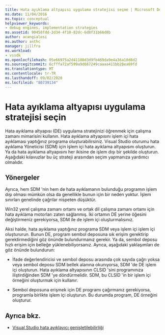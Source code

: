```yaml
---
title: Hata ayıklama altyapısı uygulama stratejisi seçme | Microsoft Docs
ms.date: 11/04/2016
ms.topic: conceptual
helpviewer_keywords:
- debug engines, implementation strategies
ms.assetid: 90458fdd-2d34-4f10-82dc-6d8f31b66d8b
author: acangialosi
ms.author: anthc
manager: jillfra
ms.workload:
- vssdk
ms.openlocfilehash: 05e66975a2d41108d3d9fb469da9e4a36a10d8d2
ms.sourcegitcommit: 6cfffa72af599a9d667249caaaa411bb28ea69fd
ms.translationtype: MT
ms.contentlocale: tr-TR
ms.lasthandoff: 09/02/2020
ms.locfileid: "80739134"
---
```

# <a name="choose-a-debug-engine-implementation-strategy"></a>Hata ayıklama altyapısı uygulama stratejisi seçin
Hata ayıklama altyapısı (DE) uygulama stratejinizi öğrenmek için çalışma zamanı mimarisini kullanın. Hata ayıklama altyapısını işlem içi hata ayıklaması yaptığınız programa oluşturabilirsiniz. Visual Studio oturumu hata ayıklama Yöneticisi (SDM) için işlem içi hata ayıklama altyapısını oluşturun. Ya da hata ayıklama altyapısını her ikisine de işlem dışı bir şekilde oluşturun. Aşağıdaki kılavuzlar bu üç strateji arasından seçim yapmanıza yardımcı olmalıdır.

## <a name="guidelines"></a>Yönergeler
 Ayrıca, hem SDM 'nin hem de hata ayıklamanın bulunduğu programın işlem dışı olması mümkün olsa da genellikle bunun için bir neden yoktur. İşlem sınırları genelinde çağrılar nispeten düşüktür.

 Win32 yerel çalışma zamanı ortamı ve ortak dil çalışma zamanı ortamı için hata ayıklama motorları zaten sağlanmış. İki ortamın DE yerine öğesini değiştirmeniz gerekiyorsa, SDM ile de işlem içi oluşturmalısınız.

 Aksi halde, hata ayıklama yaptığınız programa SDM veya işlem içi işlem içi oluştururun. Bunun DE, program sembol deposuna sık erişim gerektirip gerektirmediğini göz önünde bulundurmanız gerekir. Ya da, sembol deposu hızlı erişim için belleğe yüklenebiliyorsanız. Ayrıca, aşağıdaki yaklaşımları de göz önünde bulundurun:

- İfade değerlendiricisi ve sembol deposu arasında çok sayıda çağrı yoksa veya sembol deposu SDM bellek alanına okunıyorsa, SDM 'de DE işlem içi oluşturun. Hata ayıklama altyapısının CLSID 'sini programınıza iliştirdiğinden SDM 'ye döndürmelidir. SDM, bu CLSID 'in bir işlem içi örneğini oluşturmak için kullanır.

- Sembol deposuna erişmek için DE programı çağırmanız gerekiyorsa, programla birlikte işlem içi oluşturun. Bu durumda program, DE örneğini oluşturur.

## <a name="see-also"></a>Ayrıca bkz.
- [Visual Studio hata ayıklayıcı genişletilebilirliği](../../extensibility/debugger/visual-studio-debugger-extensibility.md)
